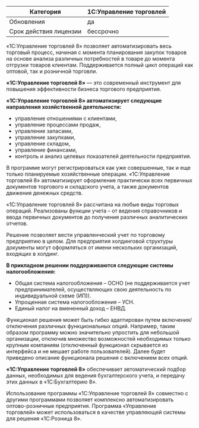 
| Категория              | 1С:Управление торговлей |
| ---------------------- | ----------------------- |
| Обновления             | да                      |
| Срок действия лицензии | бессрочно               |
«1С:Управление торговлей 8» позволяет автоматизировать весь торговый процесс, начиная с момента планирования закупок товаров на основе анализа различных потребностей в товаре до момента отгрузки товаров клиентам. Поддерживается полный цикл операций как оптовой, так и розничной торговли.

**«1С:Управление торговлей 8»** — это современный инструмент для повышения эффективности бизнеса торгового предприятия.

**«1С:Управление торговлей 8» автоматизирует следующие направления хозяйственной деятельности:**  

- управление отношениями с клиентами,
- управление процессами продаж,
- управление запасами,
- управление закупками,
- управление складом,
- управление финансами,
- контроль и анализ целевых показателей деятельности предприятия.

В программе могут регистрироваться как уже совершенные, так и еще только планируемые хозяйственные операции. «1С:Управление торговлей 8» автоматизирует оформление практически всех первичных документов торгового и складского учета, а также документов движения денежных средств.   
  
«1С:Управление торговлей 8» рассчитана на любые виды торговых операций. Реализованы функции учета – от ведения справочников и ввода первичных документов до получения различных аналитических отчетов.  
  
Решение позволяет вести управленческий учет по торговому предприятию в целом. Для предприятия холдинговой структуры документы могут оформляться от имени нескольких организаций, входящих в холдинг.  
  
**В прикладном решении поддерживаются следующие системы налогообложения:**  

- Общая система налогообложения – ОСНО (не поддерживается учет предпринимателей, осуществляющих свою деятельность по индивидуальной схеме (ИП)).
- Упрощенная система налогообложения – УСН.
- Единый налог на вмененный доход – ЕНВД.

Функционал решения может быть гибко адаптирован путем включения/отключения различных функциональных опций. Например, таким образом программу можно значительно упростить для небольшой организации, отключив множество возможностей необходимых только крупным компаниям (отключенный функционал скрывается из интерфейса и не мешает работе пользователей). Далее будет приведено описание функционала решения с включением всех опций.  
  
**«1С:Управление торговлей 8»** обеспечивает автоматический подбор данных, необходимых для ведения бухгалтерского учета, и передачу этих данных в «1С:Бухгалтерию 8».  
  
Использование программы «1С:Управление торговлей 8» совместно с другими программами позволяет комплексно автоматизировать оптово-розничные предприятия. Программа «Управление торговлей» может использоваться в качестве управляющей системы для решения «1С:Розница 8».